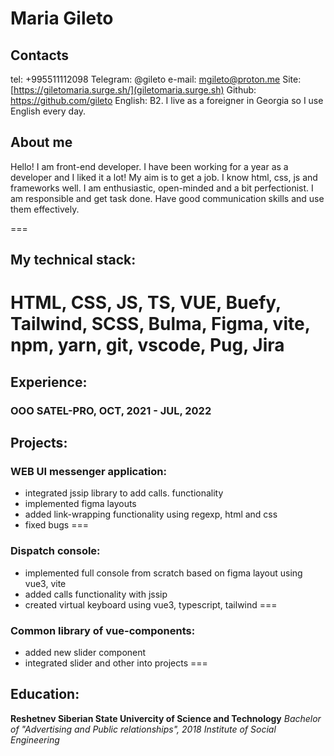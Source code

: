 
# Maria Gileto

## Contacts
tel: +995511112098
Telegram: @gileto
e-mail: mgileto@proton.me
Site: [https://giletomaria.surge.sh/](giletomaria.surge.sh)
Github: https://github.com/gileto
English: B2. I live as a foreigner in Georgia so I use English every day.

## About me
Hello! I am front-end developer. I have been working for a year as a developer and I liked it a lot! 
My aim is to get a job. I know html, css, js and frameworks well. I am enthusiastic, open-minded and a bit perfectionist.
I am responsible and get task done. Have good communication skills and use them effectively.

===

## My technical stack: 
HTML, CSS, JS, TS, VUE, Buefy, Tailwind, SCSS, Bulma, Figma, vite, npm, yarn, git, vscode, Pug, Jira
===
## Experience: 
### **OOO SATEL-PRO, OCT, 2021 - JUL, 2022**
## Projects:
### **WEB UI messenger application:**
- integrated jssip library to add calls. functionality
- implemented figma layouts
- added link-wrapping functionality using regexp, html and css
- fixed bugs
===
### **Dispatch console:**
- implemented full console from scratch based on figma layout using vue3, vite
- added calls functionality with jssip
- created virtual keyboard using vue3, typescript, tailwind
===
### **Common library of vue-components:**
- added new slider component
- integrated slider and other into projects
===

## Education: 
**Reshetnev Siberian State Univercity of Science and Technology**
*Bachelor of "Advertising and Public relationships", 2018*
*Institute of Social Engineering*

